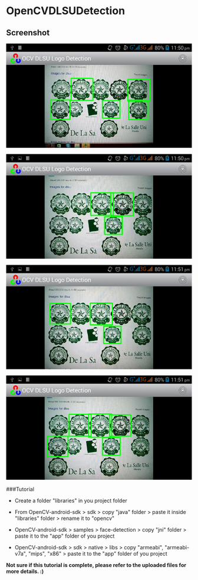 # OpenCVDLSUDetection

## Screenshot

![alt tag](https://github.com/ErvinLu/OpenCVDLSUDetection/blob/master/Screenshot_2016-07-04-23-50-46.png)

![alt tag](https://github.com/ErvinLu/OpenCVDLSUDetection/blob/master/Screenshot_2016-07-04-23-50-57.png)

![alt tag](https://github.com/ErvinLu/OpenCVDLSUDetection/blob/master/Screenshot_2016-07-04-23-51-03.png)

![alt tag](https://github.com/ErvinLu/OpenCVDLSUDetection/blob/master/Screenshot_2016-07-04-23-51-08.png)

###Tutorial

* Create a folder "libraries" in you project folder

* From OpenCV-android-sdk > sdk > copy "java" folder > paste it inside "libraries" folder > rename it to "opencv"

* OpenCV-android-sdk > samples > face-detection > copy "jni" folder > paste it to the "app" folder of you project

* OpenCV-android-sdk > sdk > native > libs > copy "armeabi", "armeabi-v7a", "mips", "x86" > paste it to the "app" folder of you project

**Not sure if this tutorial is complete, please refer to the uploaded files for more details. :)**

